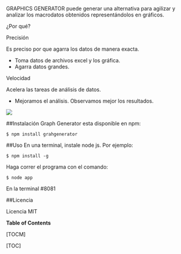 GRAPHICS GENERATOR  puede generar una alternativa para agilizar y analizar los macrodatos obtenidos representándolos en gráficos.

¿Por qué?

Precisión

Es preciso por que agarra los datos de manera exacta.
- Toma datos de archivos excel y los gráfica.
- Agarra datos grandes.

Velocidad

Acelera las tareas de análisis de datos.
- Mejoramos el análisis.
Observamos mejor los resultados.

![](https://support.content.office.net/es-es/media/26e4784b-d002-45f6-a7b5-eb663d932e20.png)

##Instalación
Graph Generator esta disponible en npm:

`$ npm install grahgenerator`

##Uso
En una terminal, instale node js. Por ejemplo:

`$ npm install -g`

Haga correr el programa con el comando:

`$ node app`

En la terminal #8081

##Licencia 

Licencia MIT

**Table of Contents**

[TOCM]

[TOC]


